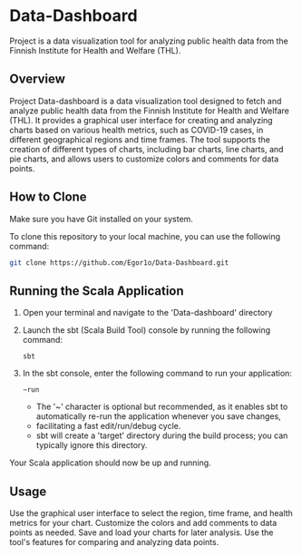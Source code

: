 # Data-Dashboard


Project is a data visualization tool for analyzing public health data from the Finnish Institute for Health and Welfare (THL).

## Overview

Project Data-dashboard is a data visualization tool designed to fetch and analyze public health data from the Finnish Institute for Health and Welfare (THL). 
It provides a graphical user interface for creating and analyzing charts based on various health metrics, such as COVID-19 cases, in different 
geographical regions and time frames. The tool supports the creation of different types of charts, including bar charts, line charts, and pie charts, and allows 
users to customize colors and comments for data points.

## How to Clone

Make sure you have Git installed on your system.

To clone this repository to your local machine, you can use the following command:

```bash
git clone https://github.com/Egor1o/Data-Dashboard.git
```

## Running the Scala Application

1. Open your terminal and navigate to the 'Data-dashboard' directory


2. Launch the sbt (Scala Build Tool) console by running the following command:

   ```shell
   sbt
   ```

3. In the sbt console, enter the following command to run your application:

   ```shell
   ~run
   ```

   - The '~' character is optional but recommended, as it enables sbt to automatically re-run the application whenever you save changes,
   - facilitating a fast edit/run/debug cycle.
   - sbt will create a 'target' directory during the build process; you can typically ignore this directory.

Your Scala application should now be up and running.


## Usage
Use the graphical user interface to select the region, time frame, and health metrics for your chart.
Customize the colors and add comments to data points as needed.
Save and load your charts for later analysis.
Use the tool's features for comparing and analyzing data points.
